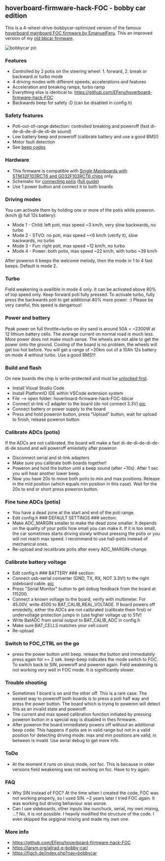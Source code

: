## hoverboard-firmware-hack-FOC - bobby car edition

This is a 4-wheel-drive-bobbycar-optimized version of the famous [hoverboard mainboard FOC firmware by EmanuelFeru](https://github.com/EFeru/hoverboard-firmware-hack-FOC). This an improved version of my [old bbcar firmware](https://github.com/larsmm/hoverboard-firmware-hack-bbcar).

![bobbycar pic](https://raw.githubusercontent.com/larsmm/hoverboard-firmware-hack-bbcar/master/pic1.jpg)

### Features
* Controlled by 2 potis on the steering wheel: 1. forward, 2. break or backward or turbo mode
* 4 driving modes with different speeds, accelerations and features
* Acceleration and breaking ramps, turbo ramp
* Everything else is identical to: https://github.com/EFeru/hoverboard-firmware-hack-FOC
* Backwards beep for safety :D (can be disabled in config.h)

### Safety features
* Poti-out-of-range detection: controlled breaking and poweroff (fast di-de-di-de-di-de-di-de sound)
* Low battery beep and poweroff (calibrate battery and use a good BMS!)
* Motor fault detection
* See [beep codes](https://github.com/EFeru/hoverboard-firmware-hack-FOC/wiki/Diagnostics)

### Hardware
* This firmware is compatible with [Single Mainboards with STM32F103RCT6 and GD32F103RCT6 chips](https://github.com/EFeru/hoverboard-firmware-hack-FOC/wiki/Firmware-Compatibility) only.
* Schematic for [connecting potis](https://larsm.org/wp-content/uploads/2019/08/connecting-potis-v2.png) ([full guide](https://larsm.org/allrad-e-bobby-car/))
* Use 1 power button and connect it to both boards

### Driving modes
You can activate them by holding one or more of the potis while poweron. (km/h @ full 12s battery):
* Mode 1 - Child: left poti, max speed ~3 km/h, very slow backwards, no turbo
* Mode 2 - STVO: no poti, max speed ~<6 km/h (verify it), slow backwards, no turbo
* Mode 3 - Fun: right poti, max speed ~12 km/h, no turbo
* Mode 4 - Power: both potis, max speed ~22 km/h, with turbo ~39 km/h

After poweron it beeps the welcome melody, then the mode in 1 to 4 fast beeps. Default is mode 2.

### Turbo
Field weakening is availible in mode 4 only. It can be activated above 80% of top speed only. Keep forward poti fully pressed. To activate turbo, fully press the backwards poti to get additional 40% more power. :) Please be very careful, this speed is dangarous!

### Power and battery
Peak power on full throttle+turbo on dry sand is around 50A = ~2300W at 12 lithium battery cells. The average current on normal road is much less. More power does not make much sense. The wheels are not able to get the power onto the ground. Cooling of the board is no problem, the wheels will get too hot before. You will get a range of ~20km out of a 10Ah 12s battery on mode 4 without turbo. Use a good BMS!!!

### Build and flash
On new boards the chip is write-protected and must be [unlocked first](https://github.com/EFeru/hoverboard-firmware-hack-FOC/wiki/How-to-Unlock-MCU-flash).
* Install Visual Studio Code
* Install PlatformIO IDE within VSCode extension system
* File --> open folder: hoverboard-firmware-hack-FOC-bbcar
* Connect st-link v2 adapter to the board (do not connect 3.3V) [pic](https://github.com/EFeru/hoverboard-firmware-hack-FOC#hardware)
* Connect battery or power supply to the board
* Press and hold poweron button, press "Upload" button, wait for upload to finish, release poweron button

### Calibrate ADCs (potis)
If the ADCs are not calibrated, the board will make a fast di-de-di-de-di-de-di-de sound and will poweroff emiedetly after poweron
* Disconnect serial and st-link adapters
* Make sure you calibrate both boards together!
* Poweron and hold the button until a beep sound (after ~10s). After 1 sec you will hear another lower beep.
* Now you have 20s to move both potis to min and max positions. Release in the mid position (which equals min position in this case). Wait for the 20s to end or short press poweron button.

### Fine tune ADCs (potis)
* You have a dead zone at the start and end of the poti range.
* Edit config.h ### DEFAULT SETTINGS ### section:
* Make ADC_MARGIN smaller to make the dead zone smaller. It depends on the quality of your potis how small you can make it. If it is too small, the car sometimes starts driving slowly without pressing the potis or you will not reach max speed. I recommand to use hall-potis instead of mechanical ones.
* Re-upload and recalibrate potis after every ADC_MARGIN-change.

### Calibrate battery voltage
* Edit config.h ### BATTERY ### section:
* Connect usb-serial converter (GND, TX, RX, NOT 3.3V!) to the right sideboard cable. [pic](https://github.com/EFeru/hoverboard-firmware-hack-FOC#hardware)
* Press "Serial Monitor" button to get debug feedback from the board at 115200.
* Connect a known voltage to the board, verify with multimeter. For 45.00V, write 4500 to BAT_CALIB_REAL_VOLTAGE. If board powers off emiedetly, either the ADCs are not calibrated (calibrate them first) or undervoltage protection jumps in (use higher voltage up to 51V)
* Write BatADC from serial output to BAT_CALIB_ADC in config.h
* Make sure BAT_CELLS matches your cell count
* Re-upload

### Switch to FOC_CTRL on the go
* press the power button until beep. release the button and immediately press again for >= 2 sek. beep-beep indicates the mode switch to FOC. To switch back to SIN, poweroff and poweron again. Field weakening is not working very well in FOC mode. It is significantly slower.

### Trouble shooting
* Sometimes 1 board is on and the other off. This is a rare case. The easiest way to poweroff both boards is to press a poti half way and press the power button. The board which is trying to poweron will detect this as an invalid state and poweroff.
* The current and max speed calibration function initiated by pressing poweron button in a special way is disabled in thes firmware.
* After poweron the board immediately powers off without an additional beep code: This happens if potis are in valid range but not in a valid position for detecting driving mode: max and min positions are valid, in between is invald. Use serial debug to get more info.

### ToDo
* At the moment it runs on sinus mode, not foc. This is because in older versions field weakening was not working on foc. Have to try again.

### FAQ
* Why SIN instead of FOC? At the time when I created the code, FOC was not working properly, so I used SIN. ~2 years later I tried FOC again. It was working but driving behaviour was worse.
* Can I use sideboards, other inputs like nunchuck, serial, my own mixing, ...? No, it is not possible. I heavily modified the structure of the code. I even skipped the orgiginal mixing and made my own one.

### More info
* https://github.com/EFeru/hoverboard-firmware-hack-FOC
* https://larsm.org/allrad-e-bobby-car/
* https://figch.de/index.php?nav=bobbycar